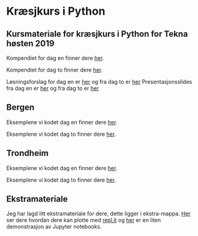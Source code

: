 # Kræsjkurs i Python
## Kursmateriale for kræsjkurs i Python for Tekna høsten 2019 

Kompendiet for dag en finner dere [her](Teknakurs_kompendie_dag1.pdf).

Kompendiet for dag to finner dere [her](Teknakurs_kompendie_dag2.pdf).


Løsningsforslag for dag en er [her](Fasit_teknakurs_del1.pdf) og fra dag to er [her](Fasit_teknakurs_del2.pdf)
Presentasjonsslides fra dag en er [her](Presentasjon_teknakurs_del1.pdf) og fra dag to er [her](Presentasjon_teknakurs_del2.pdf)

## Bergen
Eksemplene vi kodet dag en finner dere [her](bergen/dag1).

Eksemplene vi kodet dag to finner dere [her](bergen/dag2).

## Trondheim
Eksemplene vi kodet dag en finner dere [her](trondheim/dag1).

Eksemplene vi kodet dag to finner dere [her](trondheim/dag2).

## Ekstramateriale
Jeg har lagd litt ekstramateriale for dere, dette ligger i ekstra-mappa. [Her](ekstra/plotting_i_replit.md)
ser dere hvordan dere kan plotte med [repl.it](https://repl.it) og [her](ekstra/Notebook_demo.ipynb) er en liten
demonstrasjon av Jupyter notebooks.

